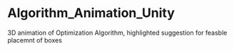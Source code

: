 # Algorithm_Animation_Unity
3D animation  of Optimization Algorithm, highlighted suggestion for feasble placemnt of boxes
